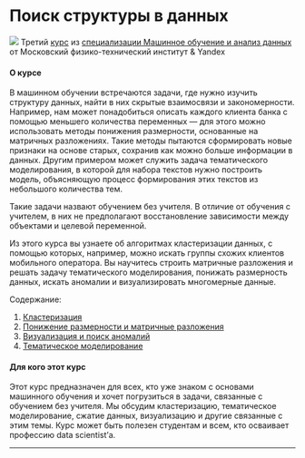 # Поиск структуры в данных #


[![](https://github.com/VulpesCorsac/Coursera-Machine-Learning-Data-Analysis/blob/master/Logo.jpg)]() Третий [курс](https://www.coursera.org/learn/unsupervised-learning) из [специализации Машинное обучение и анализ данных](https://www.coursera.org/specializations/machine-learning-data-analysis) от Московский физико-технический институт & Yandex

#### О курсе ####
В машинном обучении встречаются задачи, где нужно изучить структуру данных, найти в них скрытые взаимосвязи и закономерности. Например, нам может понадобиться описать каждого клиента банка с помощью меньшего количества переменных — для этого можно использовать методы понижения размерности, основанные на матричных разложениях. Такие методы пытаются сформировать новые признаки на основе старых, сохранив как можно больше информации в данных. Другим примером может служить задача тематического моделирования, в которой для набора текстов нужно построить модель, объясняющую процесс формирования этих текстов из небольшого количества тем.

Такие задачи назвают обучением без учителя. В отличие от обучения с учителем, в них не предполагают восстановление зависимости между объектами и целевой переменной. 

Из этого курса вы узнаете об алгоритмах кластеризации данных, с помощью которых, например, можно искать группы схожих клиентов мобильного оператора. Вы научитесь строить матричные разложения и решать задачу тематического моделирования, понижать размерность данных, искать аномалии и визуализировать многомерные данные.


Содержание:
1. [Кластеризация]()
2. [Понижение размерности и матричные разложения]()
3. [Визуализация и поиск аномалий]()
4. [Тематическое моделирование]()


#### Для кого этот курс ####
Этот курс предназначен для всех, кто уже знаком с основами машинного обучения и хочет погрузиться в задачи, связанные с обучением без учителя. Мы обсудим кластеризацию, тематическое моделирование, сжатие данных, визуализацию и другие связанные с этим темы. Курс может быть полезен студентам и всем, кто осваивает профессию data scientist’а.


<hr>